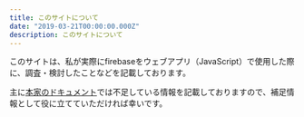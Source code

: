 ```yaml
---
title: このサイトについて
date: "2019-03-21T00:00:00.000Z"
description: このサイトについて
---
```


このサイトは、私が実際にfirebaseをウェブアプリ（JavaScript）で使用した際に、調査・検討したことなどを記載しております。

主に[本家のドキュメント](https://firebase.google.com/docs/web/setup)では不足している情報を記載しておりますので、補足情報として役に立てていただければ幸いです。
